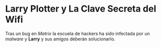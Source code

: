 # Larry Plotter y La Clave Secreta del Wifi

Tras un bug en *Matrix* la escuela de hackers ha sido infectada por un *malware*
y **Larry** y sus amigos deberán solucionarlo.
